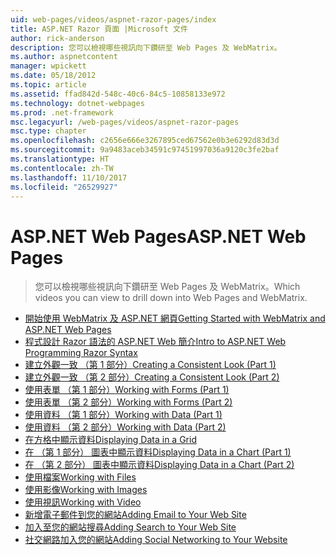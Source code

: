 ```yaml
---
uid: web-pages/videos/aspnet-razor-pages/index
title: ASP.NET Razor 頁面 |Microsoft 文件
author: rick-anderson
description: 您可以檢視哪些視訊向下鑽研至 Web Pages 及 WebMatrix。
ms.author: aspnetcontent
manager: wpickett
ms.date: 05/18/2012
ms.topic: article
ms.assetid: ffad842d-548c-40c6-84c5-10858133e972
ms.technology: dotnet-webpages
ms.prod: .net-framework
msc.legacyurl: /web-pages/videos/aspnet-razor-pages
msc.type: chapter
ms.openlocfilehash: c2656e666e3267895ced67562e0b3e6292d83d3d
ms.sourcegitcommit: 9a9483aceb34591c97451997036a9120c3fe2baf
ms.translationtype: HT
ms.contentlocale: zh-TW
ms.lasthandoff: 11/10/2017
ms.locfileid: "26529927"
---
```

<a name="aspnet-web-pages"></a><span data-ttu-id="8e2f6-103">ASP.NET Web Pages</span><span class="sxs-lookup"><span data-stu-id="8e2f6-103">ASP.NET Web Pages</span></span>
=================
> <span data-ttu-id="8e2f6-104">您可以檢視哪些視訊向下鑽研至 Web Pages 及 WebMatrix。</span><span class="sxs-lookup"><span data-stu-id="8e2f6-104">Which videos you can view to drill down into Web Pages and WebMatrix.</span></span>


- [<span data-ttu-id="8e2f6-105">開始使用 WebMatrix 及 ASP.NET 網頁</span><span class="sxs-lookup"><span data-stu-id="8e2f6-105">Getting Started with WebMatrix and ASP.NET Web Pages</span></span>](getting-started-with-webmatrix-and-aspnet-web-pages.md)
- [<span data-ttu-id="8e2f6-106">程式設計 Razor 語法的 ASP.NET Web 簡介</span><span class="sxs-lookup"><span data-stu-id="8e2f6-106">Intro to ASP.NET Web Programming Razor Syntax</span></span>](introduction-to-aspnet-web-programming-using-the-razor-syntax.md)
- [<span data-ttu-id="8e2f6-107">建立外觀一致 （第 1 部分）</span><span class="sxs-lookup"><span data-stu-id="8e2f6-107">Creating a Consistent Look (Part 1)</span></span>](creating-a-consistent-look-part-1.md)
- [<span data-ttu-id="8e2f6-108">建立外觀一致 （第 2 部分）</span><span class="sxs-lookup"><span data-stu-id="8e2f6-108">Creating a Consistent Look (Part 2)</span></span>](creating-a-consistent-look-part-2.md)
- [<span data-ttu-id="8e2f6-109">使用表單 （第 1 部分）</span><span class="sxs-lookup"><span data-stu-id="8e2f6-109">Working with Forms (Part 1)</span></span>](working-with-forms-part-1.md)
- [<span data-ttu-id="8e2f6-110">使用表單 （第 2 部分）</span><span class="sxs-lookup"><span data-stu-id="8e2f6-110">Working with Forms (Part 2)</span></span>](working-with-forms-part-2.md)
- [<span data-ttu-id="8e2f6-111">使用資料 （第 1 部分）</span><span class="sxs-lookup"><span data-stu-id="8e2f6-111">Working with Data (Part 1)</span></span>](working-with-data-part-1.md)
- [<span data-ttu-id="8e2f6-112">使用資料 （第 2 部分）</span><span class="sxs-lookup"><span data-stu-id="8e2f6-112">Working with Data (Part 2)</span></span>](working-with-data-part-2.md)
- [<span data-ttu-id="8e2f6-113">在方格中顯示資料</span><span class="sxs-lookup"><span data-stu-id="8e2f6-113">Displaying Data in a Grid</span></span>](displaying-data-in-a-grid.md)
- [<span data-ttu-id="8e2f6-114">在 （第 1 部分） 圖表中顯示資料</span><span class="sxs-lookup"><span data-stu-id="8e2f6-114">Displaying Data in a Chart (Part 1)</span></span>](displaying-data-in-a-chart-part-1.md)
- [<span data-ttu-id="8e2f6-115">在 （第 2 部分） 圖表中顯示資料</span><span class="sxs-lookup"><span data-stu-id="8e2f6-115">Displaying Data in a Chart (Part 2)</span></span>](displaying-data-in-a-chart-part-2.md)
- [<span data-ttu-id="8e2f6-116">使用檔案</span><span class="sxs-lookup"><span data-stu-id="8e2f6-116">Working with Files</span></span>](working-with-files.md)
- [<span data-ttu-id="8e2f6-117">使用影像</span><span class="sxs-lookup"><span data-stu-id="8e2f6-117">Working with Images</span></span>](working-with-images.md)
- [<span data-ttu-id="8e2f6-118">使用視訊</span><span class="sxs-lookup"><span data-stu-id="8e2f6-118">Working with Video</span></span>](working-with-video.md)
- [<span data-ttu-id="8e2f6-119">新增電子郵件到您的網站</span><span class="sxs-lookup"><span data-stu-id="8e2f6-119">Adding Email to Your Web Site</span></span>](adding-email-to-your-web-site.md)
- [<span data-ttu-id="8e2f6-120">加入至您的網站搜尋</span><span class="sxs-lookup"><span data-stu-id="8e2f6-120">Adding Search to Your Web Site</span></span>](adding-search-to-your-web-site.md)
- [<span data-ttu-id="8e2f6-121">社交網路加入您的網站</span><span class="sxs-lookup"><span data-stu-id="8e2f6-121">Adding Social Networking to Your Website</span></span>](adding-social-networking-to-your-website.md)
